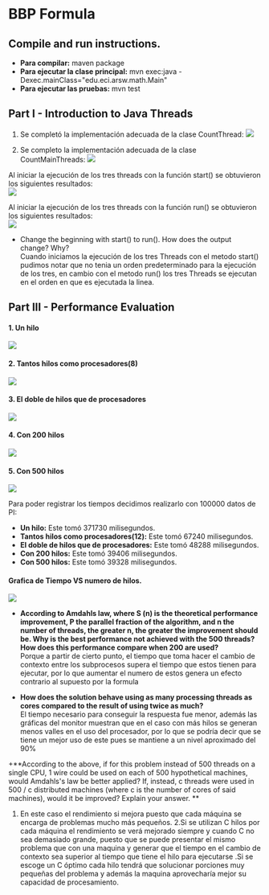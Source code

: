 # BBP Formula

## Compile and run instructions.
+ **Para compilar:** maven package
+ **Para ejecutar la clase principal:** mvn exec:java -Dexec.mainClass="edu.eci.arsw.math.Main"
+ **Para ejecutar las pruebas:** mvn test


## Part I - Introduction to Java Threads
1. Se completó la implementación adecuada de la clase CountThread: 
![](https://github.com/Jcro15/lab1/blob/master/BBP_FORMULA/PARALLELISM-JAVA_THREADS_MAVEN-INTRODUCTION_BBP_FORMULA/img/CountThread.png)

2. Se completo la implementación adecuada de la clase CountMainThreads: 
![](https://github.com/Jcro15/lab1/blob/master/BBP_FORMULA/PARALLELISM-JAVA_THREADS_MAVEN-INTRODUCTION_BBP_FORMULA/img/CountMainThreads.png)

Al iniciar la ejecución de los tres threads con la función start() se obtuvieron los siguientes resultados:  
![](https://github.com/Jcro15/lab1/blob/master/BBP_FORMULA/PARALLELISM-JAVA_THREADS_MAVEN-INTRODUCTION_BBP_FORMULA/img/start.png)

Al iniciar la ejecución de los tres threads con la función run() se obtuvieron los siguientes resultados:  
![](https://github.com/Jcro15/lab1/blob/master/BBP_FORMULA/PARALLELISM-JAVA_THREADS_MAVEN-INTRODUCTION_BBP_FORMULA/img/run.png)

+ Change the beginning with start() to run(). How does the output change? Why?  
Cuando iniciamos la ejecución de los tres Threads con el metodo start() pudimos 
notar que no tenia un orden predeterminado para la ejecución de los tres, en cambio 
con el metodo run() los tres Threads se ejecutan en el orden en que es ejecutada la linea.

## Part III - Performance Evaluation

#### 1. Un hilo

![](https://github.com/Jcro15/lab1/blob/master/BBP_FORMULA/PARALLELISM-JAVA_THREADS_MAVEN-INTRODUCTION_BBP_FORMULA/img/oneThread.png)

#### 2. Tantos hilos como procesadores(8)

![](https://github.com/Jcro15/lab1/blob/master/BBP_FORMULA/PARALLELISM-JAVA_THREADS_MAVEN-INTRODUCTION_BBP_FORMULA/img/eighthThread.png)

#### 3. El doble de hilos que de procesadores

![](https://github.com/Jcro15/lab1/blob/master/BBP_FORMULA/PARALLELISM-JAVA_THREADS_MAVEN-INTRODUCTION_BBP_FORMULA/img/doubleThread.png)

#### 4. Con 200 hilos

![](https://github.com/Jcro15/lab1/blob/master/BBP_FORMULA/PARALLELISM-JAVA_THREADS_MAVEN-INTRODUCTION_BBP_FORMULA/img/twoHundred.png)

#### 5. Con 500 hilos

![](https://github.com/Jcro15/lab1/blob/master/BBP_FORMULA/PARALLELISM-JAVA_THREADS_MAVEN-INTRODUCTION_BBP_FORMULA/img/fiveHundred.png)


Para poder registrar los tiempos decidimos realizarlo con 100000 datos de PI:
+ **Un hilo:** Este tomó 371730 milisegundos.
+ **Tantos hilos como procesadores(12):** Este tomó 67240 milisegundos.
+ **El doble de hilos que de procesadores:** Este tomó 48288 milisegundos.
+ **Con 200 hilos:** Este tomó 39406 milisegundos.
+ **Con 500 hilos:** Este tomó 39328 milisegundos.

#### Grafica de Tiempo VS numero de hilos.

![](https://github.com/Jcro15/lab1/blob/master/BBP_FORMULA/PARALLELISM-JAVA_THREADS_MAVEN-INTRODUCTION_BBP_FORMULA/img/grafica.png)


+ **According to Amdahls law, where S (n) is the theoretical performance improvement, P the parallel fraction of the algorithm, and n the number of threads, the greater n, the greater the improvement should be. Why is the best performance not achieved with the 500 threads? How does this performance compare when 200 are used?**  
Porque a partir de cierto punto, el tiempo que toma hacer el cambio de contexto entre los subprocesos supera el tiempo que estos tienen para ejecutar, por lo que aumentar el numero de estos genera un efecto contrario al supuesto por la formula 

+ **How does the solution behave using as many processing threads as cores compared to the result of using twice as much?**  
El tiempo necesario para conseguir la respuesta fue menor, además las gráficas del monitor muestran que en el caso con más hilos se generan menos valles en el uso del procesador, por lo que se podría decir que se tiene un mejor uso de este pues se mantiene a un nivel aproximado del 90% 

+**According to the above, if for this problem instead of 500 threads on a single CPU, 1 wire could be used on each of 500 hypothetical machines, would Amdahls's law be better applied? If, instead, c threads were used in 500 / c distributed machines (where c is the number of cores of said machines), would it be improved? Explain your answer. **

1. En este caso el rendimiento si mejora puesto que cada máquina se encarga de problemas mucho más pequeños.
2.Si se utilizan C hilos por cada máquina el rendimiento se verá mejorado siempre y cuando C no sea demasiado grande, puesto que se puede presentar el mismo problema que con una maquina y generar que el tiempo en el cambio de contexto sea superior al tiempo que tiene el hilo para ejecutarse .Si se escoge un C óptimo cada hilo tendrá que solucionar porciones muy pequeñas del problema y además la maquina aprovecharía mejor su capacidad de procesamiento.
